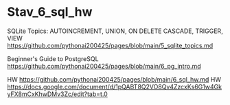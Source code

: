 # Stav_6_sql_hw

SQLite Topics: AUTOINCREMENT, UNION, ON DELETE CASCADE, TRIGGER, VIEW
https://github.com/pythonai200425/pages/blob/main/5_sqlite_topics.md

Beginner's Guide to PostgreSQL
https://github.com/pythonai200425/pages/blob/main/6_pg_intro.md

HW
https://github.com/pythonai200425/pages/blob/main/6_sql_hw.md
HW
https://docs.google.com/document/d/1pQABT8Q2VO8Qv4ZzcxKs6G1w4GkyFX8mCxKhwDMv3Zc/edit?tab=t.0
